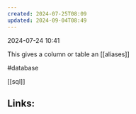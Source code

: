 ```yaml
---
created: 2024-07-25T08:09
updated: 2024-09-04T08:49
---
```

2024-07-24 10:41

This gives a column or table an [[aliases]]

#database 

[[sql]]
## Links:



